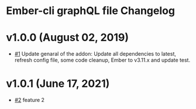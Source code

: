 # Ember-cli graphQL file Changelog

# v1.0.0 (August 02, 2019)

- [#1](https://github.com/Hortau/ember-cli-graphql-file/pull/1) Update genaral of the addon: Update all dependencies to latest, refresh config file, some code cleanup, Ember to v3.11.x and update test.

# v1.0.1 (June 17, 2021)

- [#2](...) feature 2